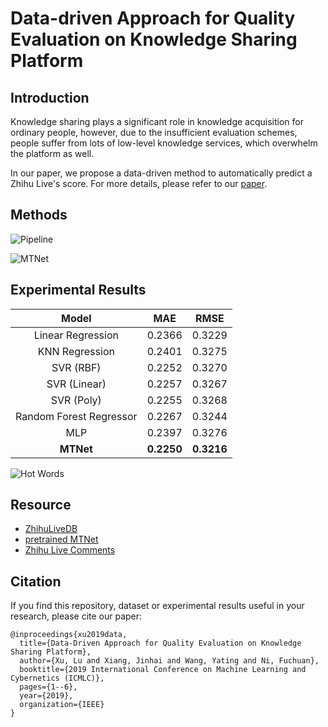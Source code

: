 # Data-driven Approach for Quality Evaluation on Knowledge Sharing Platform

## Introduction
Knowledge sharing plays a significant role in knowledge acquisition for ordinary people,
however, due to the insufficient evaluation schemes, people suffer from lots of low-level
knowledge services, which overwhelm the platform as well.

In our paper, we propose a data-driven method to automatically predict a Zhihu Live's
score. For more details, please refer to our [paper](https://arxiv.org/abs/1903.00384).

## Methods
![Pipeline](./pipeline.png)

![MTNet](./mtnet.png)


## Experimental Results
| Model | MAE | RMSE |   
| :---: | :---: | :---: | 
| Linear Regression | 0.2366 | 0.3229 |
| KNN Regression | 0.2401 | 0.3275 |
| SVR (RBF) | 0.2252 | 0.3270 |
| SVR (Linear) | 0.2257 | 0.3267 |
| SVR (Poly) | 0.2255 | 0.3268 |
| Random Forest Regressor | 0.2267 | 0.3244 |
| MLP | 0.2397 | 0.3276 |
| **MTNet** | **0.2250** | **0.3216** |

![Hot Words](./hot_words.png)

## Resource
* [ZhihuLiveDB](https://drive.google.com/open?id=1qIOHy5oADGfJLt5C6YHr5TxJLdND4Im2) 
* [pretrained MTNet](./analysis/model/ZhihuLive_MTNet.pth)
* [Zhihu Live Comments](https://drive.google.com/file/d/1MbezeRjCy5NUkrP2p8KzHqO66fNVANue/view?usp=sharing)

## Citation
If you find this repository, dataset or experimental results useful in your research, please cite our paper:
```
@inproceedings{xu2019data,
  title={Data-Driven Approach for Quality Evaluation on Knowledge Sharing Platform},
  author={Xu, Lu and Xiang, Jinhai and Wang, Yating and Ni, Fuchuan},
  booktitle={2019 International Conference on Machine Learning and Cybernetics (ICMLC)},
  pages={1--6},
  year={2019},
  organization={IEEE}
}
``` 
